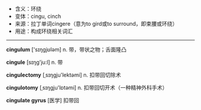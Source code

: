 - <span class="definition">含义：环绕</span>
- <span class="definition">变体：cingu, cinch</span>
- <span class="definition">来源：拉丁单词cingere（意为to gird或to surround，即束腰或环绕）</span>
- <span class="definition">用途：构成环绕相关词汇</span>

---

<span class="vocabulary">**cingulum**</span> ['sɪŋgjʊləm] n. 带，带状之物；舌面隆凸

<span class="vocabulary">**cingule**</span> [sɪŋɡ'ju:l] n. 带

<span class="vocabulary">**cingulectomy**</span> [ˌsɪŋgju'lektәmi] n. 扣带回切除术

<span class="vocabulary">**cingulotomy**</span> [ˌsɪŋgju'lɒtәmi] n. 扣带回切开术（一种精神外科手术）

<span class="vocabulary">**cingulate gyrus**</span> [医学] 扣带回

